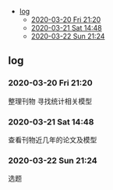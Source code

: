 
- [log](#log)
  - [2020-03-20 Fri 21:20](#2020-03-20-fri-2120)
  - [2020-03-21 Sat 14:48](#2020-03-21-sat-1448)
  - [2020-03-22 Sun 21:24](#2020-03-22-sun-2124)

## log
### 2020-03-20 Fri 21:20
整理刊物
寻找统计相关模型

### 2020-03-21 Sat 14:48
查看刊物近几年的论文及模型

### 2020-03-22 Sun 21:24
选题
